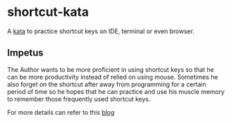 # shortcut-kata

A [kata](https://en.wikipedia.org/wiki/Kata_(programming)) to practice shortcut keys on IDE, terminal or even browser.

## Impetus

The Author wants to be more proficient in using shortcut keys so that he can be more productivity instead of relied on using mouse. Sometimes he also forget on the shortcut after away from programming for a certain period of time so he hopes that he can practice and use his muscle memory to remember those frequently used shortcut keys.

For more details can refer to this [blog](https://medium.com/@shen_soonng/simple-technique-to-practice-shortcuts-c19d40f1a018)
